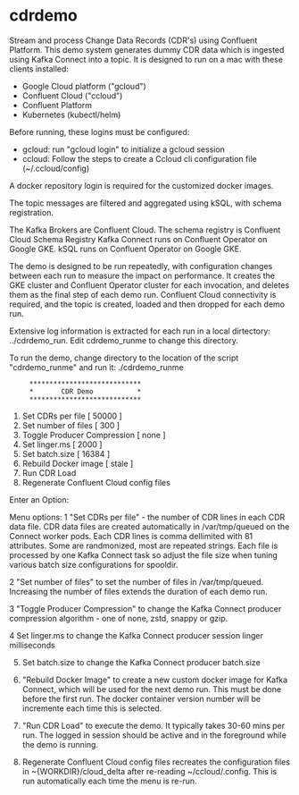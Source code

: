 # cdrdemo
Stream and process Change Data Records (CDR's) using Confluent Platform.
This demo system generates dummy CDR data which is ingested using Kafka Connect into a topic.
It is designed to run on a mac with these clients installed:
* Google Cloud platform ("gcloud")
* Confluent Cloud ("ccloud")
* Confluent Platform
* Kubernetes (kubectl/helm)

Before running, these logins must be configured:
* gcloud: run "gcloud login" to initialize a gcloud session
* ccloud: Follow the steps to create a Ccloud cli configuration file (~/.ccloud/config)

A docker repository login is required for the customized docker images.

The topic messages are filtered and aggregated using kSQL, with schema registration.

The Kafka Brokers are Confluent Cloud.
The schema registry is Confluent Cloud Schema Registry
Kafka Connect runs on Confluent Operator on Google GKE.
kSQL runs on Confluent Operator on Google GKE.

The demo is designed to be run repeatedly, with configuration changes between each run to measure the impact on performance.
It creates the GKE cluster and Confluent Operator cluster for each invocation, and deletes them as the final step of each demo run.
Confluent Cloud connectivity is required, and the topic is created, loaded and then dropped for each demo run.

Extensive log information is extracted for each run in a local dirtectory: ../cdrdemo_run. Edit cdrdemo_runme to change this directory.


To run the demo, change directory to the location of the script "cdrdemo_runme" and run it:
./cdrdemo_runme



         ****************************
         *       CDR Demo           *
         ****************************

1. Set CDRs per file [ 50000 ]
2. Set number of files [ 300 ]
3. Toggle Producer Compression [ none ]
4. Set linger.ms [ 2000 ]
5. Set  batch.size [ 16384 ]
6. Rebuild Docker image [ stale ]
7. Run CDR Load
8. Regenerate Confluent Cloud config files

Enter an Option:


Menu options:
1 "Set CDRs per file" - the number of CDR lines in each CDR data file. CDR data files are created automatically in /var/tmp/queued on the Connect worker pods. Each CDR lines is comma dellimited with 81 attributes. Some are randmonized, most are repeated strings. Each file is processed by one Kafka Connect task so adjust the file size when tuning various batch size configurations for spooldir.

2 "Set number of files" to set the number of files in /var/tmp/queued. Increasing the number of files extends the duration of each demo run.

3 "Toggle Producer Compression" to change the Kafka Connect producer compression algorithm - one of none, zstd, snappy or gzip.

4 Set linger.ms to change the Kafka Connect producer session linger milliseconds

5. Set batch.size to change the Kafka Connect producer batch.size

6. "Rebuild Docker Image" to create a new custom docker image for Kafka Connect, which will be used for the next demo run. This must be done before the first run. The docker container version number will be incremente each time this is selected.

7. "Run CDR Load" to execute the demo. It typically takes 30-60 mins per run. The logged in session should be active and in the foreground while the demo is running.

8. Regenerate Confluent Cloud config files recreates the configuration files in ~{WORKDIR}/cloud_delta after re-reading ~/ccloud/.config. This is run automatically each time the menu is re-run.

